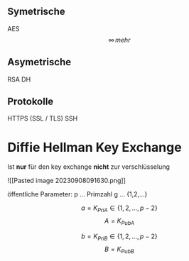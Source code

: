 ## Symetrische
AES
$$
{\infty}\,mehr
$$
## Asymetrische
RSA
DH
## Protokolle
HTTPS (SSL / TLS)
SSH

# Diffie Hellman Key Exchange

Ist **nur** für den key exchange **nicht** zur verschlüsselung

![[Pasted image 20230908091630.png]]

öffentliche Parameter: p  ... Primzahl
									g  ... {1,2,...}

$$
a = K_{PriA} \in \{1,2,\dots,p-2\}
$$
$$
A = K_{PubA}
$$

$$
b = K_{PriB} \in \{1,2,\dots,p-2\}
$$
$$
B = K_{PubB}
$$